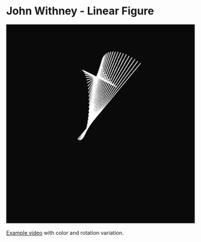 # John Withney - Linear Figure

![White lines on black backgroung forming an abstract mesh-like shape](linear-figure.png)

[Example video](https://www.youtube.com/watch?v=gLGkBeFtPbg) with color and rotation variation.
